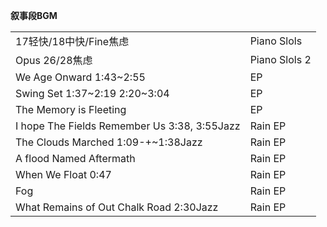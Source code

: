**叙事段BGM**

|||
|---|---|
|17轻快/18中快/Fine焦虑 | Piano Slols|
|Opus 26/28焦虑 | Piano Slols 2|
|We Age Onward 1:43~2:55 | EP|
|Swing Set 1:37~2:19  2:20~3:04 | EP|
|The Memory is Fleeting | EP|
|I hope The Fields Remember Us 3:38, 3:55Jazz | Rain EP|
|The Clouds Marched 1:09-+~1:38Jazz | Rain EP|
|A flood Named Aftermath | Rain EP|
|When We Float 0:47 | Rain EP|
|Fog | Rain EP|
|What Remains of Out Chalk Road 2:30Jazz | Rain EP|
